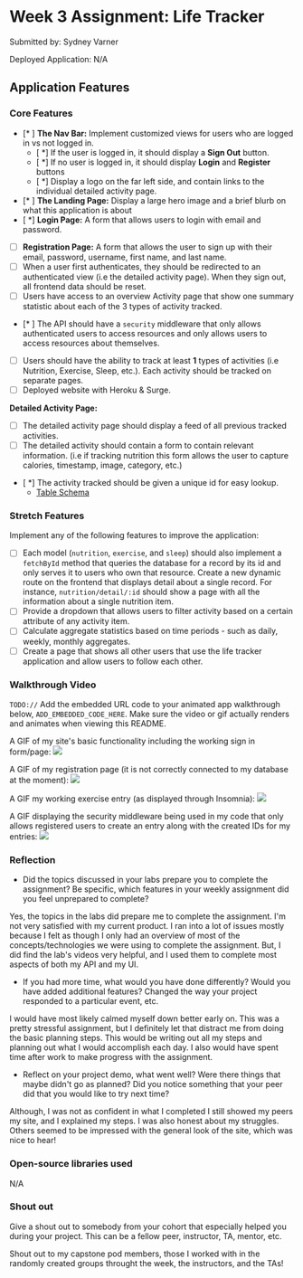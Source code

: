 # Week 3 Assignment: Life Tracker

Submitted by: Sydney Varner

Deployed Application: N/A

## Application Features

### Core Features

- [* ] **The Nav Bar:** Implement customized views for users who are logged in vs not logged in.
  - [ *] If the user is logged in, it should display a **Sign Out** button. 
  - [ *] If no user is logged in, it should display **Login** and **Register** buttons
  - [ *] Display a logo on the far left side, and contain links to the individual detailed activity page. 
- [* ] **The Landing Page:** Display a large hero image and a brief blurb on what this application is about
- [ *] **Login Page:** A form that allows users to login with email and password.
- [ ] **Registration Page:** A form that allows the user to sign up with their email, password, username, first name, and last name.
- [ ] When a user first authenticates, they should be redirected to an authenticated view (i.e the detailed activity page). When they sign out, all frontend data should be reset.
- [ ] Users have access to an overview Activity page that show one summary statistic about each of the 3 types of activity tracked.
- [* ] The API should have a `security` middleware that only allows authenticated users to access resources and only allows users to access resources about themselves. 
- [ ] Users should have the ability to track at least **1** types of activities (i.e Nutrition, Exercise, Sleep, etc.). Each activity should be tracked on separate pages.
- [ ] Deployed website with Heroku & Surge. 

**Detailed Activity Page:**
- [ ] The detailed activity page should display a feed of all previous tracked activities.
- [ ] The detailed activity should contain a form to contain relevant information. (i.e if tracking nutrition this form allows the user to capture calories, timestamp, image, category, etc.) 
- [ *] The activity tracked should be given a unique id for easy lookup.
  * [Table Schema](https://github.com/svarner1/Life-Tracker-by-Sydney/blob/main/life-tracker-api/life-tracker-schema.sql) 

### Stretch Features

Implement any of the following features to improve the application:
- [ ] Each model (`nutrition`, `exercise`, and `sleep`) should also implement a `fetchById` method that queries the database for a record by its id and only serves it to users who own that resource. Create a new dynamic route on the frontend that displays detail about a single record. For instance, `nutrition/detail/:id` should show a page with all the information about a single nutrition item.
- [ ] Provide a dropdown that allows users to filter activity based on a certain attribute of any activity item.
- [ ] Calculate aggregate statistics based on time periods - such as daily, weekly, monthly aggregates.
- [ ] Create a page that shows all other users that use the life tracker application and allow users to follow each other.

### Walkthrough Video

`TODO://` Add the embedded URL code to your animated app walkthrough below, `ADD_EMBEDDED_CODE_HERE`. Make sure the video or gif actually renders and animates when viewing this README. 

A GIF of my site's basic functionality including the working sign in form/page:
![](https://i.imgur.com/qLRgJbJ.gif)

A GIF of my registration page (it is not correctly connected to my database at the moment):
![](https://i.imgur.com/I9k2K9p.gif)

A GIF my working exercise entry (as displayed through Insomnia):
![](https://i.imgur.com/O56Um99.gif)

A GIF displaying the security middleware being used in my code that only allows registered users to create an entry along with the created IDs for my entries:
![](https://i.imgur.com/jlk5mPe.gif)



### Reflection

* Did the topics discussed in your labs prepare you to complete the assignment? Be specific, which features in your weekly assignment did you feel unprepared to complete?

Yes, the topics in the labs did prepare me to complete the assignment. I'm not very satisfied with my current product. I ran into a lot of issues mostly because I felt as though I only had an overview of most of the concepts/technologies we were using to complete the assignment. But, I did find the lab's videos very helpful, and I used them to complete most aspects of both my API and my UI.

* If you had more time, what would you have done differently? Would you have added additional features? Changed the way your project responded to a particular event, etc.
  
I would have most likely calmed myself down better early on. This was a pretty stressful assignment, but I definitely let that distract me from doing the basic planning steps. This would be writing out all my steps and planning out what I would accomplish each day. I also would have spent time after work to make progress with the assignment.

* Reflect on your project demo, what went well? Were there things that maybe didn't go as planned? Did you notice something that your peer did that you would like to try next time?

Although, I was not as confident in what I completed I still showed my peers my site, and I explained my steps. I was also honest about my struggles. Others seemed to be impressed with the general look of the site, which was nice to hear!

### Open-source libraries used

N/A

### Shout out

Give a shout out to somebody from your cohort that especially helped you during your project. This can be a fellow peer, instructor, TA, mentor, etc.

Shout out to my capstone pod members, those I worked with in the randomly created groups throught the week, the instructors, and the TAs!

